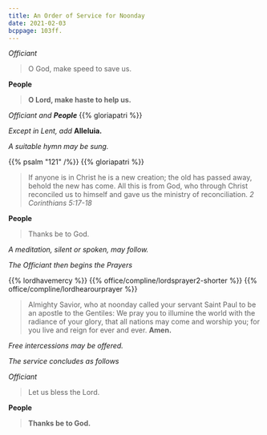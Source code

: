 ```yaml
---
title: An Order of Service for Noonday
date: 2021-02-03
bcppage: 103ff.
---
```

_Officiant_
> O God, make speed to save us.

**People**
> **O Lord, make haste to help us.**

_Officiant and **People**_
{{% gloriapatri %}}

_Except in Lent, add_  **Alleluia.**

_A suitable hymn may be sung._

{{% psalm "121" /%}}
{{% gloriapatri %}}

> If anyone is in Christ he is a new creation; the old has passed away, behold the new has come.  All this is from God, who through Christ reconciled us to himself and gave us the ministry of reconciliation.  _2 Corinthians 5:17-18_

**People**
> Thanks be to God.

_A meditation, silent or spoken, may follow._

_The Officiant then begins the Prayers_

{{% lordhavemercy %}}
{{% office/compline/lordsprayer2-shorter %}}
{{% office/compline/lordhearourprayer %}}

> Almighty Savior, who at noonday called your servant Saint Paul to be an apostle to the Gentiles:  We pray you to illumine the world with the radiance of your glory, that all nations may come and worship you; for you live and reign for ever and ever.  **Amen.**

_Free intercessions may be offered._

_The service concludes as follows_

_Officiant_
> Let us bless the Lord.

**People**
> **Thanks be to God.**
